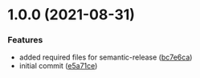 # 1.0.0 (2021-08-31)


### Features

* added required files for semantic-release ([bc7e6ca](https://github.com/mackah666/terragrunt-iam-role-demo/commit/bc7e6ca5e7900440c7008b7036338bbfc1284351))
* initial commit ([e5a71ce](https://github.com/mackah666/terragrunt-iam-role-demo/commit/e5a71cecb43193575d093c0dc2dbe081d7226fef))
